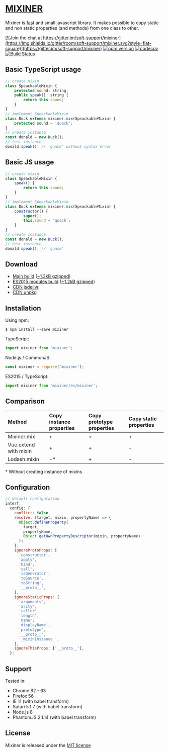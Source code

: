 # <span class="logo">[MIXINER](https://shvabuk.github.io/mixiner) </span>

Mixiner is [fast](performance.md) and small javascript library.
It makes possible to copy static and non static properties (and methods) from one class to other.

[![Join the chat at https://gitter.im/soft-support/mixiner](https://img.shields.io/gitter/room/soft-support/mixiner.svg?style=flat-square)](https://gitter.im/soft-support/mixiner)
[![npm version](https://img.shields.io/npm/v/mixiner.svg?style=flat-square)](https://www.npmjs.com/package/mixiner)
[![codecov](https://codecov.io/gh/shvabuk/mixiner/branch/master/graph/badge.svg)](https://codecov.io/gh/shvabuk/mixiner)
[![Build Status](https://travis-ci.org/shvabuk/mixiner.svg?branch=master)](https://travis-ci.org/shvabuk/mixiner)

## Basic TypeScript usage
``` javascript
// create mixin
class SpeackableMixin {
    protected sound: string;
    public speak(): string {
        return this.sound;
    }
}
// implement SpeackableMixin
class Duck extends mixiner.mix(SpeackableMixin) {
    protected sound = 'quack';
}
// create instance
const donald = new Duck();
// test instance
donald.speak(); // 'quack' without syntax error
```

## Basic JS usage
``` javascript
// create mixin
class SpeackableMixin {
    speak() {
        return this.sound;
    }
}
// implement SpeackableMixin
class Duck extends mixiner.mix(SpeackableMixin) {
    constructor() {
        super();
        this.sound = 'quack';
    }
}
// create instance
const donald = new Duck();
// test instance
donald.speak(); // 'quack'
```

## Download
* <i class="fa fa-download" aria-hidden="true"></i> [Main build](https://raw.githubusercontent.com/shvabuk/mixiner/master/dist/mixiner.js) ([~1.3kB gzipped](https://raw.githubusercontent.com/shvabuk/mixiner/master/dist/mixiner.min.js))
* <i class="fa fa-download" aria-hidden="true"></i> [ES2015 modules build](https://raw.githubusercontent.com/shvabuk/mixiner/master/es/mixiner.js) ([~1.2kB gzipped](https://raw.githubusercontent.com/shvabuk/mixiner/master/es/mixiner.min.js))
* <i class="fa fa-cloud-download" aria-hidden="true"></i> [CDN jsdelivr](https://cdn.jsdelivr.net/npm/mixiner)
* <i class="fa fa-cloud-download" aria-hidden="true"></i> [CDN unpkg](https://unpkg.com/mixiner/dist/mixiner.js)

## Installation

Using npm:
``` shell
$ npm install --save mixiner
```

TypeScript:
``` javascript
import mixiner from 'mixiner';
```

Node.js / CommonJS:
``` javascript
const mixiner = require('mixiner');
```

ES2015 / TypeScript:
``` javascript
import mixiner from 'mixiner/es/mixiner';
```

## Comparison

| Method | Copy instance properties | Copy prototype properties | Copy static properties |
| :--- | :--- | :--- | :--- |
| Mixiner.mix | + | + | + |
| Vue.extend with mixin | + | + | - |
| Lodash.mixin | -* | + | - |

\* Without creating instance of mixins

## Configuration
``` javascript
// default configuration
interf.
  config: {
    conflict: false,
    resolve: (target, mixin, propertyName) => {
      Object.defineProperty(
        target,
        propertyName,
        Object.getOwnPropertyDescriptor(mixin, propertyName)
      );
    },
    ignoreProtoProps: [
      'constructor',
      'apply',
      'bind',
      'call',
      'isGenerator',
      'toSource',
      'toString',
      '__proto__',
    ],
    ignoreStaticProps: [
      'arguments',
      'arity',
      'caller',
      'length',
      'name',
      'displayName',
      'prototype',
      '__proto__',
      '_mixinInstance_',
    ],
    ignoreThisProps: ['__proto__'],
  };
```

## Support
Tested in:
* <i class="fa fa-chrome" aria-hidden="true"></i> Chrome 62 - 63
* <i class="fa fa-firefox" aria-hidden="true"></i> Firefox 56
* <i class="fa fa-internet-explorer" aria-hidden="true"></i> IE 11 (with babel transform)
* <i class="fa fa-safari" aria-hidden="true"></i> Safari 5.1.7 (with babel transform)
* <i class="fa fa-server" aria-hidden="true"></i> Node.js 8
* <i class="fa fa-server" aria-hidden="true"></i> PhantomJS 2.1.14 (with babel transform)

## License

Mixiner is released under the [MIT license](https://raw.githubusercontent.com/shvabuk/mixiner/master/LICENSE.txt)
